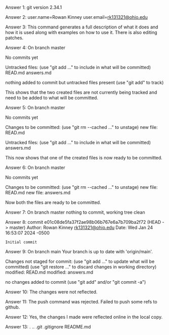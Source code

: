 Answer 1: git version 2.34.1

Answer 2: user.name=Rowan Kinney
          user.email=rk131321@ohio.edu

Answer 3: This command generates a full description of what it does and how it is used along with examples on how to use it. There is also editing patches.

Answer 4: On branch master

No commits yet

Untracked files:
  (use "git add <file>..." to include in what will be committed)
	READ.md
	answers.md

nothing added to commit but untracked files present (use "git add" to track)

This shows that the two created files are not currently being tracked and need to be added to what will be committed.

Answer 5: On branch master

No commits yet

Changes to be committed:
  (use "git rm --cached <file>..." to unstage)
	new file:   READ.md

Untracked files:
  (use "git add <file>..." to include in what will be committed)
	answers.md

This now shows that one of the created files is now ready to be committed.

Answer 6: On branch master

No commits yet

Changes to be committed:
  (use "git rm --cached <file>..." to unstage)
	new file:   READ.md
	new file:   answers.md

Now both the files are ready to be committed.

Answer 7: On branch master
nothing to commit, working tree clean

Answer 8: commit e01c08de5fa37f2ae98b06b767e6a7b709ba2f72 (HEAD -> master)
Author: Rowan Kinney <rk131321@ohio.edu>
Date:   Wed Jan 24 16:53:07 2024 -0500

    Initial commit

Answer 9: On branch main
Your branch is up to date with 'origin/main'.

Changes not staged for commit:
  (use "git add <file>..." to update what will be committed)
  (use "git restore <file>..." to discard changes in working directory)
	modified:   READ.md
	modified:   answers.md

no changes added to commit (use "git add" and/or "git commit -a")

Answer 10: The changes were not reflected.

Answer 11: The push command was rejected. Failed to push some refs to github.

Answer 12: Yes, the changes I made were reflected online in the local copy.

Answer 13: .  ..  .git  .gitignore  README.md

